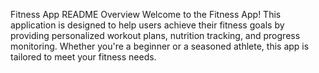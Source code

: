 Fitness App README
Overview
Welcome to the Fitness App! This application is designed to help users achieve their fitness goals by providing personalized workout plans, nutrition tracking, and progress monitoring. Whether you're a beginner or a seasoned athlete, this app is tailored to meet your fitness needs.